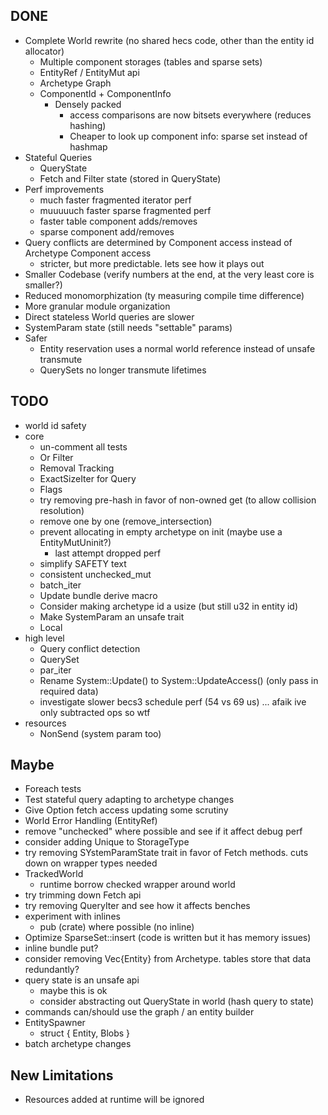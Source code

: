 ## DONE

* Complete World rewrite (no shared hecs code, other than the entity id allocator)
    * Multiple component storages (tables and sparse sets)
    * EntityRef / EntityMut api
    * Archetype Graph
    * ComponentId + ComponentInfo
        * Densely packed
            * access comparisons are now bitsets everywhere (reduces hashing)
            * Cheaper to look up component info: sparse set instead of hashmap
* Stateful Queries
    * QueryState
    * Fetch and Filter state (stored in QueryState)
* Perf improvements
    * much faster fragmented iterator perf
    * muuuuuch faster sparse fragmented perf
    * faster table component adds/removes
    * sparse component add/removes 
* Query conflicts are determined by Component access instead of Archetype Component access
    * stricter, but more predictable. lets see how it plays out
* Smaller Codebase (verify numbers at the end, at the very least core is smaller?)
* Reduced monomorphization (ty measuring compile time difference)
* More granular module organization
* Direct stateless World queries are slower
* SystemParam state (still needs "settable" params)
* Safer
    * Entity reservation uses a normal world reference instead of unsafe transmute
    * QuerySets no longer transmute lifetimes

## TODO
* world id safety
* core
    * un-comment all tests
    * Or Filter
    * Removal Tracking
    * ExactSizeIter for Query
    * Flags
    * try removing pre-hash in favor of non-owned get (to allow collision resolution)
    * remove one by one (remove_intersection)
    * prevent allocating in empty archetype on init (maybe use a EntityMutUninit?)
        * last attempt dropped perf
    * simplify SAFETY text
    * consistent unchecked_mut
    * batch_iter
    * Update bundle derive macro
    * Consider making archetype id a usize (but still u32 in entity id)
    * Make SystemParam an unsafe trait
    * Local
* high level
    * Query conflict detection
    * QuerySet
    * par_iter
    * Rename System::Update() to System::UpdateAccess() (only pass in required data)
    * investigate slower becs3 schedule perf (54 vs 69 us) ... afaik ive only subtracted ops so wtf
* resources
    * NonSend (system param too)

## Maybe
* Foreach tests
* Test stateful query adapting to archetype changes
* Give Option fetch access updating some scrutiny
* World Error Handling (EntityRef)
* remove "unchecked" where possible and see if it affect debug perf
* consider adding Unique to StorageType
* try removing SYstemParamState trait in favor of Fetch methods. cuts down on wrapper types needed
* TrackedWorld
    * runtime borrow checked wrapper around world
* try trimming down Fetch api
* try removing QueryIter and see how it affects benches
* experiment with inlines
    * pub (crate) where possible (no inline)
* Optimize SparseSet::insert (code is written but it has memory issues)
* inline bundle put?
* consider removing Vec{Entity} from Archetype. tables store that data redundantly?
* query state is an unsafe api
    * maybe this is ok
    * consider abstracting out QueryState in world (hash query to state)
* commands can/should use the graph / an entity builder
* EntitySpawner
    * struct { Entity, Blobs }
* batch archetype changes

## New Limitations

* Resources added at runtime will be ignored
